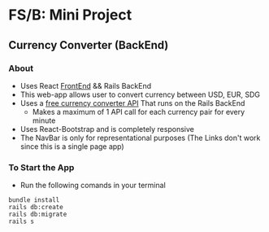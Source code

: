 # FS/B: Mini Project
## Currency Converter (BackEnd)

### About
* Uses React [FrontEnd](https://github.com/donkeywaffles/Currency-Converter-FrontEnd-) && Rails BackEnd
* This web-app allows user to convert currency between USD, EUR, SDG
* Uses a [free currency converter API](https://free.currencyconverterapi.com/) That runs on the Rails BackEnd
  * Makes a maximum of 1 API call for each currency pair for every minute
* Uses React-Bootstrap and is completely responsive
* The NavBar is only for representational purposes (The Links don't work since this is a single page app)

### To Start the App
* Run the following comands in your terminal
```
bundle install
rails db:create
rails db:migrate
rails s
```
